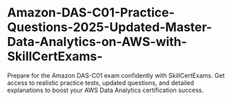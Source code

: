 # Amazon-DAS-C01-Practice-Questions-2025-Updated-Master-Data-Analytics-on-AWS-with-SkillCertExams-
Prepare for the Amazon DAS-C01 exam confidently with SkillCertExams. Get access to realistic practice tests, updated questions, and detailed explanations to boost your AWS Data Analytics certification success.
